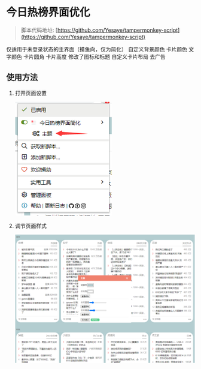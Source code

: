 # 今日热榜界面优化

> 脚本代码地址: [https://github.com/Yesaye/tampermonkey-script](https://github.com/Yesaye/tampermonkey-script)

仅适用于未登录状态的主界面（摸鱼向，仅为简化） 自定义背景颜色 卡片颜色 文字颜色 卡片圆角 卡片高度 修改了图标和标题 自定义卡片布局 去广告

## 使用方法

1. 打开页面设置

    ![202206182330647](./assets/202206182330647.png)

2. 调节页面样式

    ![202206182331968](./assets/202206182331968.png)
